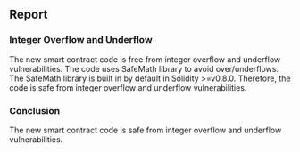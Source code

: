 

## Report

### Integer Overflow and Underflow

The new smart contract code is free from integer overflow and underflow vulnerabilities. The code uses SafeMath library to avoid over/underflows. The SafeMath library is built in by default in Solidity >=v0.8.0. Therefore, the code is safe from integer overflow and underflow vulnerabilities. 

### Conclusion

The new smart contract code is safe from integer overflow and underflow vulnerabilities.